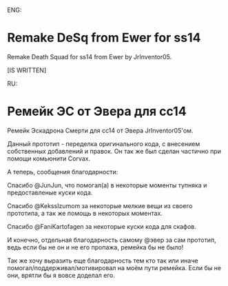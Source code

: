 ENG:

# Remake DeSq from Ewer for ss14
Remake Death Squad for ss14 from Ewer by JrInventor05.

[IS WRITTEN]

RU:
# Ремейк ЭС от Эвера для сс14

Ремейк Эскадрона Смерти для сс14 от Эвера JrInventor05'ом.

Данный прототип - переделка оригинального кода, с внесением собственных добавлений и правок. Он так же был сделан частично при помощи комьюнити Corvax.

А теперь, сообщения благодарности:

Спасибо @JunJun, что помогал(а) в некоторые моменты тупняка и предоставленые куски кода.

Спасибо @KekssIzumom за некоторые мелкие вещи из своего прототипа, а так же помощь в некоторых моментах.

Спасибо @FaniKartofagen за некоторые куски кода для скафов.

И конечно, отдельная благодарность самому @эвер за сам прототип, ведь если бы не он и не его пропажа, ремейка бы не было!

Так же хочу выразить еще благодарность тем кто так или иначе помогал/поддерживал/мотивировал на моём пути ремейка. Если бы не они, врятли бы я вовсе доделал его.
